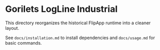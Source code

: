 # Gorilets LogLine Industrial

This directory reorganizes the historical FlipApp runtime into a cleaner layout.

See `docs/installation.md` to install dependencies and `docs/usage.md` for basic commands.
